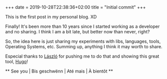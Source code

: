 +++ 
date = 2019-10-28T22:38:36+02:00
title = "Initial commit"
+++

This is the first post in my personal blog. XD

Finally! It's been more than 10 years since I started working as a developer and no sharing. I think I am a bit late, but better now than never, right?

So, the idea here is just sharing my experiments with libs, languages, tools, Operating Systems, etc. Summing up, anything I think it may worth to share.

Especial thanks to [László](https://github.com/nerg4l) for pushing me to do that and showing this great tool, [Hugo](https://gohugo.io/)!

** See you | Bis geschwënn | Até mais | À bientôt **
